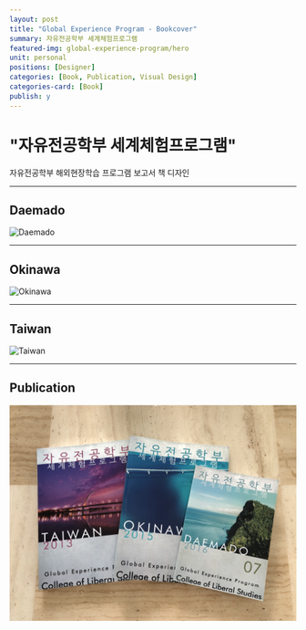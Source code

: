 ```yaml
---
layout: post
title: "Global Experience Program - Bookcover"
summary: 자유전공학부 세계체험프로그램
featured-img: global-experience-program/hero
unit: personal
positions: [Designer]
categories: [Book, Publication, Visual Design]
categories-card: [Book]
publish: y
---
```


# "자유전공학부 세계체험프로그램"
자유전공학부 해외현장학습 프로그램 보고서 책 디자인

***

## Daemado
![Daemado](/assets/img/posts/global-experience-program/daemado.png#center)

***

## Okinawa
![Okinawa](/assets/img/posts/global-experience-program/okinawa.png#center)

***

## Taiwan
![Taiwan](/assets/img/posts/global-experience-program/taiwan.png#center)

***

## Publication
![Publication](/assets/img/posts/global-experience-program/books.jpg#center)
